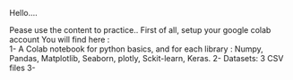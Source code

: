 Hello....

Pease use the content to practice..
First of all, setup your google colab account 
You will find here :   
1- A Colab notebook for python basics, and for each library : Numpy, Pandas, Matplotlib, Seaborn, plotly, Sckit-learn, Keras.
2- Datasets: 3 CSV files
3- 
                      

